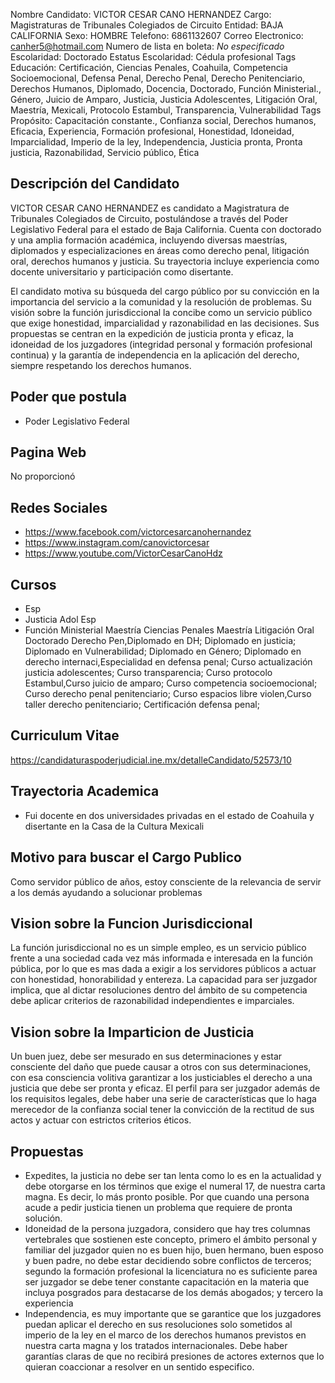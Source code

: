 Nombre Candidato: VICTOR CESAR CANO HERNANDEZ
Cargo: Magistraturas de Tribunales Colegiados de Circuito
Entidad: BAJA CALIFORNIA
Sexo: HOMBRE
Telefono: 6861132607
Correo Electronico: canher5@hotmail.com
Numero de lista en boleta: *No especificado*
Escolaridad: Doctorado
Estatus Escolaridad: Cédula profesional
Tags Educación: Certificación, Ciencias Penales, Coahuila, Competencia Socioemocional, Defensa Penal, Derecho Penal, Derecho Penitenciario, Derechos Humanos, Diplomado, Docencia, Doctorado, Función Ministerial., Género, Juicio de Amparo, Justicia, Justicia Adolescentes, Litigación Oral, Maestría, Mexicali, Protocolo Estambul, Transparencia, Vulnerabilidad
Tags Propósito: Capacitación constante., Confianza social, Derechos humanos, Eficacia, Experiencia, Formación profesional, Honestidad, Idoneidad, Imparcialidad, Imperio de la ley, Independencia, Justicia pronta, Pronta justicia, Razonabilidad, Servicio público, Ética


## Descripción del Candidato 

VICTOR CESAR CANO HERNANDEZ es candidato a Magistratura de Tribunales Colegiados de Circuito, postulándose a través del Poder Legislativo Federal para el estado de Baja California. Cuenta con doctorado y una amplia formación académica, incluyendo diversas maestrías, diplomados y especializaciones en áreas como derecho penal, litigación oral, derechos humanos y justicia. Su trayectoria incluye experiencia como docente universitario y participación como disertante.

El candidato motiva su búsqueda del cargo público por su convicción en la importancia del servicio a la comunidad y la resolución de problemas. Su visión sobre la función jurisdiccional la concibe como un servicio público que exige honestidad, imparcialidad y razonabilidad en las decisiones. Sus propuestas se centran en la expedición de justicia pronta y eficaz, la idoneidad de los juzgadores (integridad personal y formación profesional continua) y la garantía de independencia en la aplicación del derecho, siempre respetando los derechos humanos.


## Poder que postula

- Poder Legislativo Federal


## Pagina Web

No proporcionó


## Redes Sociales

- https://www.facebook.com/victorcesarcanohernandez
- https://www.instagram.com/canovictorcesar
- https://www.youtube.com/VictorCesarCanoHdz


## Cursos

- Esp
- Justicia Adol Esp
- Función Ministerial Maestría Ciencias Penales Maestría Litigación Oral Doctorado Derecho Pen,Diplomado en DH; Diplomado en justicia; Diplomado en Vulnerabilidad; Diplomado en Género; Diplomado en derecho internaci,Especialidad en defensa penal; Curso actualización justicia adolescentes; Curso transparencia; Curso protocolo Estambul,Curso juicio de amparo; Curso competencia socioemocional; Curso derecho penal penitenciario; Curso espacios libre violen,Curso taller derecho penitenciario; Certificación defensa penal;


## Curriculum Vitae

https://candidaturaspoderjudicial.ine.mx/detalleCandidato/52573/10


## Trayectoria Academica

- Fui docente en dos universidades privadas en el estado de Coahuila y disertante en la Casa de la Cultura Mexicali


## Motivo para buscar el Cargo Publico

Como servidor público de años, estoy consciente de la relevancia de servir a los demás ayudando a solucionar problemas


## Vision sobre la Funcion Jurisdiccional

La función jurisdiccional no es un simple empleo, es un servicio público frente a una sociedad cada vez más informada e interesada en la función pública, por lo que es mas dada a exigir a los servidores públicos a actuar con honestidad, honorabilidad y entereza. La capacidad para ser juzgador implica, que al dictar resoluciones dentro del ámbito de su competencia debe aplicar criterios de razonabilidad independientes e imparciales.


## Vision sobre la Imparticion de Justicia

Un buen juez, debe ser mesurado en sus determinaciones y estar consciente del daño que puede causar a otros con sus determinaciones, con esa consciencia volitiva garantizar a los justiciables el derecho a una justicia que debe ser pronta y eficaz. El perfil para ser juzgador además de los requisitos legales, debe haber una serie de características que lo haga merecedor de la confianza social tener la convicción de la rectitud de sus actos y actuar con estrictos criterios éticos.


## Propuestas

- Expedites, la justicia no debe ser tan lenta como lo es en la actualidad y debe otorgarse en los términos que exige el numeral 17, de nuestra carta magna. Es decir, lo más pronto posible. Por que cuando una persona acude a pedir justicia tienen un problema que requiere de pronta solución.
- Idoneidad de la persona juzgadora, considero que hay tres columnas vertebrales que sostienen este concepto, primero el ámbito personal y familiar del juzgador quien no es buen hijo, buen hermano, buen esposo y buen padre, no debe estar decidiendo sobre conflictos de terceros; segundo la formación profesional la licenciatura no es suficiente parea ser juzgador se debe tener constante capacitación en la materia que incluya posgrados para destacarse de los demás abogados; y tercero la experiencia
- Independencia, es muy importante que se garantice que los juzgadores puedan aplicar el derecho en sus resoluciones solo sometidos al imperio de la ley en el marco de los derechos humanos previstos en nuestra carta magna y los tratados internacionales. Debe haber garantías claras de que no recibirá presiones de actores externos que lo quieran coaccionar a resolver en un sentido especifico.

